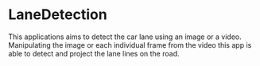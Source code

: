 # LaneDetection
This applications aims to detect the car lane using an image or a video. Manipulating the image or each individual frame from the video this app is able to detect and project the lane lines on the road.
